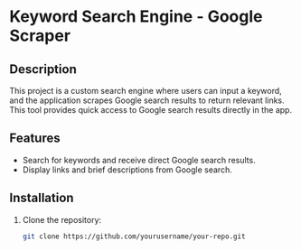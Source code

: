 # Keyword Search Engine - Google Scraper

## Description
This project is a custom search engine where users can input a keyword, and the application scrapes Google search results to return relevant links. This tool provides quick access to Google search results directly in the app.

## Features
- Search for keywords and receive direct Google search results.
- Display links and brief descriptions from Google search.
  
## Installation
1. Clone the repository:
   ```bash
   git clone https://github.com/yourusername/your-repo.git
